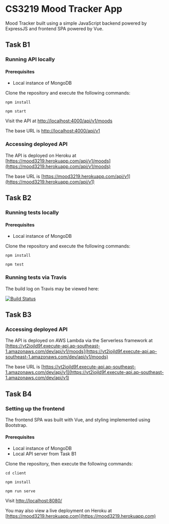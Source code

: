 # CS3219 Mood Tracker App

Mood Tracker built using a simple JavaScript backend powered by ExpressJS and frontend SPA powered by Vue.

## Task B1

### Running API locally

#### Prerequisites
- Local instance of MongoDB

Clone the repository and execute the following commands:

`npm install`

`npm start`

Visit the API at [http://localhost:4000/api/v1/moods](http://localhost:4000/api/v1/moods)

The base URL is [http://localhost:4000/api/v1](http://localhost:4000/api/v1)

### Accessing deployed API

The API is deployed on Heroku at [https://mood3219.herokuapp.com/api/v1/moods](https://mood3219.herokuapp.com/api/v1/moods)

The base URL is [https://mood3219.herokuapp.com/api/v1](https://mood3219.herokuapp.com/api/v1)

## Task B2

### Running tests locally

#### Prerequisites
- Local instance of MongoDB

Clone the repository and execute the following commands:

`npm install`

`npm test`

### Running tests via Travis

The build log on Travis may be viewed here:

[![Build Status](https://travis-ci.com/Nanosync/moodapp.svg?token=pKG3662y6aVLLEGjx82L&branch=master)](https://travis-ci.com/Nanosync/moodapp)

## Task B3

### Accessing deployed API

The API is deployed on AWS Lambda via the Serverless framework at [https://vt2iojld9f.execute-api.ap-southeast-1.amazonaws.com/dev/api/v1/moods](https://vt2iojld9f.execute-api.ap-southeast-1.amazonaws.com/dev/api/v1/moods)

The base URL is [https://vt2iojld9f.execute-api.ap-southeast-1.amazonaws.com/dev/api/v1](https://vt2iojld9f.execute-api.ap-southeast-1.amazonaws.com/dev/api/v1)

## Task B4

### Setting up the frontend

The frontend SPA was built with Vue, and styling implemented using Bootstrap.

#### Prerequisites
- Local instance of MongoDB
- Local API server from Task B1

Clone the repository, then execute the following commands:

`cd client`

`npm install`

`npm run serve`

Visit [http://localhost:8080/](http://localhost:8080/)

You may also view a live deployment on Heroku at [https://mood3219.herokuapp.com](https://mood3219.herokuapp.com)
